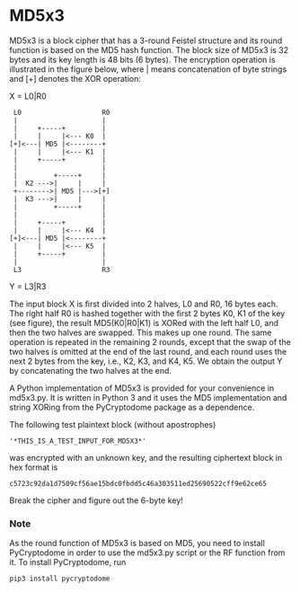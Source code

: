 MD5x3
=====

MD5x3 is a block cipher that has a 3-round Feistel structure and its round function is based on the MD5 hash function. The block size of MD5x3 is 32 bytes and its key length is 48 bits (6 bytes). The encryption operation is illustrated in the figure below, where | means concatenation of byte strings and [+] denotes the XOR operation:

  X = L0|R0

     L0                    R0
     |                     |
     |     +-----+         |
     |     |     |<--- K0  |
    [+]<---| MD5 |<--------+
     |     |     |<--- K1  |
     |     +-----+         |
     |                     |
     |         +-----+     |
     |  K2 --->|     |     |
     +-------->| MD5 |--->[+]
     |  K3 --->|     |     |
     |         +-----+     |
     |                     |
     |     +-----+         |
     |     |     |<--- K4  |
    [+]<---| MD5 |<--------+
     |     |     |<--- K5  |
     |     +-----+         |
     |                     |
     L3                    R3

  Y = L3|R3

The input block X is first divided into 2 halves, L0 and R0, 16 bytes each. The right half R0 is hashed together with the first 2 bytes K0, K1 of the key (see figure), the result MD5(K0|R0|K1) is XORed with the left half L0, and then the two halves are swapped. This makes up one round. The same operation is repeated in the remaining 2 rounds, except that the swap of the two halves is omitted at the end of the last round, and each round uses the next 2 bytes from the key, i.e., K2, K3, and K4, K5. We obtain the output Y by concatenating the two halves at the end.

A Python implementation of MD5x3 is provided for your convenience in md5x3.py. It is written in Python 3 and it uses the MD5 implementation and string XORing from the PyCryptodome package as a dependence. 

The following test plaintext block (without apostrophes) 

    '*THIS_IS_A_TEST_INPUT_FOR_MD5X3*'

was encrypted with an unknown key, and the resulting ciphertext block in hex format is

    c5723c92da1d7509cf56ae15bdc0fbdd5c46a303511ed25690522cff9e62ce65

Break the cipher and figure out the 6-byte key! 

### Note 

As the round function of MD5x3 is based on MD5, you need to install PyCryptodome in order to use the md5x3.py script or the RF function from it. To install PyCryptodome, run

    pip3 install pycryptodome

